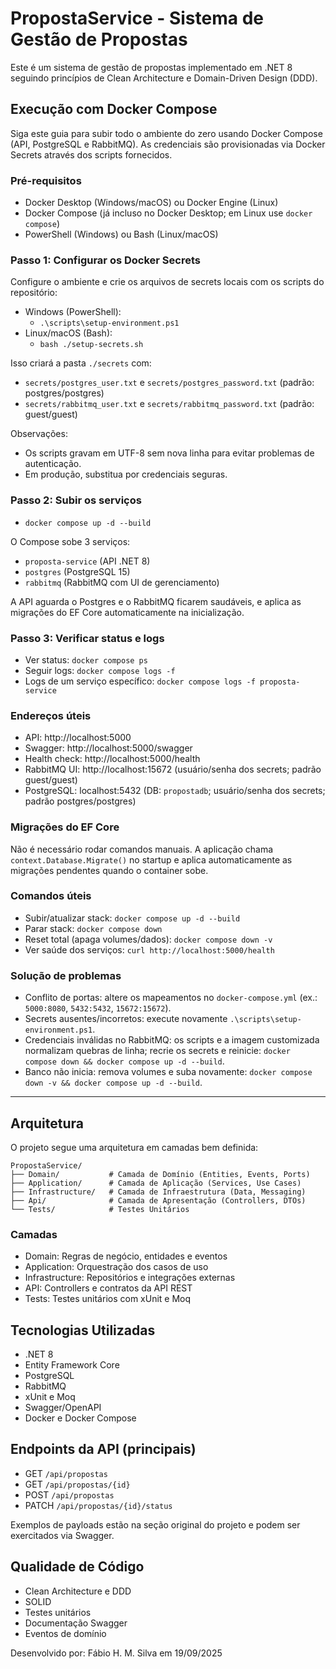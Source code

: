 # PropostaService - Sistema de Gestão de Propostas

Este é um sistema de gestão de propostas implementado em .NET 8 seguindo princípios de Clean Architecture e Domain-Driven Design (DDD).

## Execução com Docker Compose

Siga este guia para subir todo o ambiente do zero usando Docker Compose (API, PostgreSQL e RabbitMQ). As credenciais são provisionadas via Docker Secrets através dos scripts fornecidos.

### Pré-requisitos
- Docker Desktop (Windows/macOS) ou Docker Engine (Linux)
- Docker Compose (já incluso no Docker Desktop; em Linux use `docker compose`)
- PowerShell (Windows) ou Bash (Linux/macOS)

### Passo 1: Configurar os Docker Secrets
Configure o ambiente e crie os arquivos de secrets locais com os scripts do repositório:
- Windows (PowerShell):
  - `.\scripts\setup-environment.ps1`
- Linux/macOS (Bash):
  - `bash ./setup-secrets.sh`

Isso criará a pasta `./secrets` com:
- `secrets/postgres_user.txt` e `secrets/postgres_password.txt` (padrão: postgres/postgres)
- `secrets/rabbitmq_user.txt` e `secrets/rabbitmq_password.txt` (padrão: guest/guest)

Observações:
- Os scripts gravam em UTF-8 sem nova linha para evitar problemas de autenticação.
- Em produção, substitua por credenciais seguras.

### Passo 2: Subir os serviços
- `docker compose up -d --build`

O Compose sobe 3 serviços:
- `proposta-service` (API .NET 8)
- `postgres` (PostgreSQL 15)
- `rabbitmq` (RabbitMQ com UI de gerenciamento)

A API aguarda o Postgres e o RabbitMQ ficarem saudáveis, e aplica as migrações do EF Core automaticamente na inicialização.

### Passo 3: Verificar status e logs
- Ver status: `docker compose ps`
- Seguir logs: `docker compose logs -f`
- Logs de um serviço específico: `docker compose logs -f proposta-service`

### Endereços úteis
- API: http://localhost:5000
- Swagger: http://localhost:5000/swagger
- Health check: http://localhost:5000/health
- RabbitMQ UI: http://localhost:15672 (usuário/senha dos secrets; padrão guest/guest)
- PostgreSQL: localhost:5432 (DB: `propostadb`; usuário/senha dos secrets; padrão postgres/postgres)

### Migrações do EF Core
Não é necessário rodar comandos manuais. A aplicação chama `context.Database.Migrate()` no startup e aplica automaticamente as migrações pendentes quando o container sobe.

### Comandos úteis
- Subir/atualizar stack: `docker compose up -d --build`
- Parar stack: `docker compose down`
- Reset total (apaga volumes/dados): `docker compose down -v`
- Ver saúde dos serviços: `curl http://localhost:5000/health`

### Solução de problemas
- Conflito de portas: altere os mapeamentos no `docker-compose.yml` (ex.: `5000:8080`, `5432:5432`, `15672:15672`).
- Secrets ausentes/incorretos: execute novamente `.\scripts\setup-environment.ps1`.
- Credenciais inválidas no RabbitMQ: os scripts e a imagem customizada normalizam quebras de linha; recrie os secrets e reinicie: `docker compose down && docker compose up -d --build`.
- Banco não inicia: remova volumes e suba novamente: `docker compose down -v && docker compose up -d --build`.

---

## Arquitetura

O projeto segue uma arquitetura em camadas bem definida:

```
PropostaService/
├── Domain/           # Camada de Domínio (Entities, Events, Ports)
├── Application/      # Camada de Aplicação (Services, Use Cases)
├── Infrastructure/   # Camada de Infraestrutura (Data, Messaging)
├── Api/              # Camada de Apresentação (Controllers, DTOs)
└── Tests/            # Testes Unitários
```

### Camadas
- Domain: Regras de negócio, entidades e eventos
- Application: Orquestração dos casos de uso
- Infrastructure: Repositórios e integrações externas
- API: Controllers e contratos da API REST
- Tests: Testes unitários com xUnit e Moq

## Tecnologias Utilizadas
- .NET 8
- Entity Framework Core
- PostgreSQL
- RabbitMQ
- xUnit e Moq
- Swagger/OpenAPI
- Docker e Docker Compose

## Endpoints da API (principais)
- GET `/api/propostas`
- GET `/api/propostas/{id}`
- POST `/api/propostas`
- PATCH `/api/propostas/{id}/status`

Exemplos de payloads estão na seção original do projeto e podem ser exercitados via Swagger.

## Qualidade de Código
- Clean Architecture e DDD
- SOLID
- Testes unitários
- Documentação Swagger
- Eventos de domínio

Desenvolvido por: Fábio H. M. Silva em 19/09/2025
